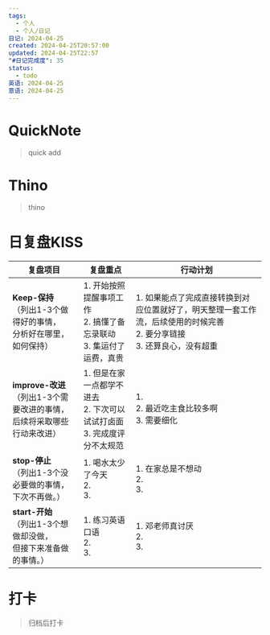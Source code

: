 ```yaml
---
tags:
  - 个人
  - 个人/日记
日记: 2024-04-25
created: 2024-04-25T20:57:00
updated: 2024-04-25T22:57
"#日记完成度": 35
status:
  - todo
英语: 2024-04-25
意语: 2024-04-25
---
```

# QuickNote
> quick add

# Thino
> thino

# 日复盘KISS
| **复盘项目**                                             | **复盘重点**                                        | **行动计划**                                                                |
| ---------------------------------------------------- | ----------------------------------------------- | ----------------------------------------------------------------------- |
| **Keep-保持**<br>（列出1-3个做得好的事情，<br>   分析好在哪里，如何保持）     | 1.  开始按照提醒事项工作<br>2.  搞懂了备忘录联动<br>3. 集运付了运费，真贵  | 1.  如果能点了完成直接转换到对应位置就好了，明天整理一套工作流，后续使用的时候完善<br>2. 要分享链接<br>3. 还算良心，没有超重 |
| **improve-改进**<br>（列出1-3个需要改进的事情，<br>  后续将采取哪些行动来改进） | 1.  但是在家一点都学不进去<br>2. 下次可以试试打卤面<br>3. 完成度评分不太规范 | 1.  <br>2. 最近吃主食比较多啊<br>3. 需要细化                                         |
| **stop-停止**<br>（列出1-3个没必要做的事情，<br>下次不再做。）            | 1.  喝水太少了今天<br>2. <br>3.                        | 1.  在家总是不想动<br>2. <br>3.                                                |
| **start-开始**<br>（列出1-3个想做却没做，<br>但接下来准备做的事情。）        | 1.  练习英语口语<br>2. <br>3.                         | 1.  邓老师真讨厌<br>2. <br>3.                                                 |



# 打卡
> 归档后打卡


